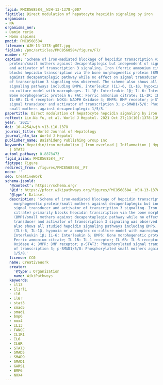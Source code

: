 ```yaml
---
figid: PMC8568584__WJH-13-1378-g007
figtitle: Direct modulation of hepatocyte hepcidin signaling by iron
organisms:
- NA
organisms_ner:
- Danio rerio
- Homo sapiens
pmcid: PMC8568584
filename: WJH-13-1378-g007.jpg
figlink: /pmc/articles/PMC8568584/figure/F7/
number: F7
caption: 'Scheme of iron-mediated blockage of hepcidin transcription via bone morphogenetic
  protein/small mothers against decapentaplegic but independent of signal transducer
  and activator of transcription 3 signaling. Iron (ferric ammonium citrate) primarily
  blocks hepcidin transcription via the bone morphogenetic protein (BMP)/small mothers
  against decapentaplegic pathway while no effect on signal transducer and activator
  of transcription 3 signaling was observed. The scheme also shows all studied hepcidin
  signaling pathways including BMP6, interleukin (IL)-6, IL-1β, hypoxia or a complex
  co-culture model with macrophages. IL-1β: Interleukin 1β; IL-6: Interleukin 6; BMP6:
  Bone morphogenetic protein 6; FAC: Ferric ammonium citrate; IL-1R: IL-1 receptor;
  IL-6R: IL-6 receptor: NOX4: NADPH Oxidase 4; BMPR: BMP receptor; p-STAT3: Phosphorylated
  signal transducer and activator of transcription 3; p-SMAD1/5/8: Phosphorylated
  small mothers against decapentaplegic 1/5/8.'
papertitle: Direct modulation of hepatocyte hepcidin signaling by iron.
reftext: Lin-Na Yu, et al. World J Hepatol. 2021 Oct 27;13(10):1378-1393.
year: '2021'
doi: 10.4254/wjh.v13.i10.1378
journal_title: World Journal of Hepatology
journal_nlm_ta: World J Hepatol
publisher_name: Baishideng Publishing Group Inc
keywords: Hepcidin/iron metabolism | Iron overload | Inflammation | Hypoxia | BMP/SMAD
  | STAT3
automl_pathway: 0.8878473
figid_alias: PMC8568584__F7
figtype: Figure
redirect_from: /figures/PMC8568584__F7
ndex: ''
seo: CreativeWork
schema-jsonld:
  '@context': https://schema.org/
  '@id': https://pfocr.wikipathways.org/figures/PMC8568584__WJH-13-1378-g007.html
  '@type': Dataset
  description: 'Scheme of iron-mediated blockage of hepcidin transcription via bone
    morphogenetic protein/small mothers against decapentaplegic but independent of
    signal transducer and activator of transcription 3 signaling. Iron (ferric ammonium
    citrate) primarily blocks hepcidin transcription via the bone morphogenetic protein
    (BMP)/small mothers against decapentaplegic pathway while no effect on signal
    transducer and activator of transcription 3 signaling was observed. The scheme
    also shows all studied hepcidin signaling pathways including BMP6, interleukin
    (IL)-6, IL-1β, hypoxia or a complex co-culture model with macrophages. IL-1β:
    Interleukin 1β; IL-6: Interleukin 6; BMP6: Bone morphogenetic protein 6; FAC:
    Ferric ammonium citrate; IL-1R: IL-1 receptor; IL-6R: IL-6 receptor: NOX4: NADPH
    Oxidase 4; BMPR: BMP receptor; p-STAT3: Phosphorylated signal transducer and activator
    of transcription 3; p-SMAD1/5/8: Phosphorylated small mothers against decapentaplegic
    1/5/8.'
  license: CC0
  name: CreativeWork
  creator:
    '@type': Organization
    name: WikiPathways
  keywords:
  - il13
  - il1rl1
  - il6
  - il6r
  - stat3
  - smad5
  - smad1
  - bmp6
  - nox4
  - IL13
  - FANCC
  - IL1R1
  - IL6
  - IL6R
  - STAT3
  - SMAD5
  - SMAD9
  - SMAD1
  - GARS1
  - BMP6
  - NOX4
---
```

